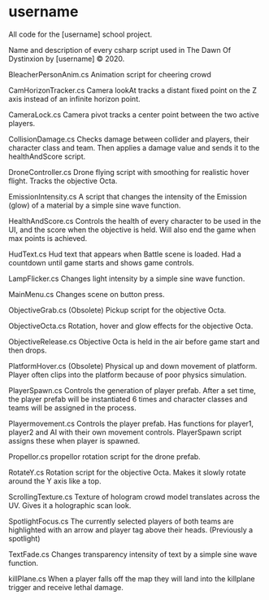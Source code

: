 # username
All code for the [username] school project.

Name and description of every csharp script used in The Dawn Of Dystinxion by [username] © 2020.

BleacherPersonAnim.cs     Animation script for cheering crowd

CamHorizonTracker.cs      Camera lookAt tracks a distant fixed point on the Z axis instead of an infinite horizon point.

CameraLock.cs             Camera pivot tracks a center point between the two active players.

CollisionDamage.cs        Checks damage between collider and players, their character class and team. Then applies a damage value and sends it to the healthAndScore script.

DroneController.cs        Drone flying script with smoothing for realistic hover flight. Tracks the objective Octa.

EmissionIntensity.cs      A script that changes the intensity of the Emission (glow) of a material by a simple sine wave function.

HealthAndScore.cs         Controls the health of every character to be used in the UI, and the score when the objective is held. Will also end the game when max points is achieved.

HudText.cs                Hud text that appears when Battle scene is loaded. Had a countdown until game starts and shows game controls.

LampFlicker.cs            Changes light intensity by a simple sine wave function.

MainMenu.cs               Changes scene on button press.

ObjectiveGrab.cs          (Obsolete) Pickup script for the objective Octa.

ObjectiveOcta.cs          Rotation, hover and glow effects for the objective Octa.

ObjectiveRelease.cs       Objective Octa is held in the air before game start and then drops.

PlatformHover.cs          (Obsolete) Physical up and down movement of platform. Player often clips into the platform because of poor physics simulation.

PlayerSpawn.cs            Controls the generation of player prefab. After a set time, the player prefab will be instantiated 6 times and character classes and teams will be assigned in the process.

Playermovement.cs         Controls the player prefab. Has functions for player1, player2 and AI with their own movement controls. PlayerSpawn script assigns these when player is spawned.

Propellor.cs              propellor rotation script for the drone prefab.

RotateY.cs                Rotation script for the objective Octa. Makes it slowly rotate around the Y axis like a top.

ScrollingTexture.cs       Texture of hologram crowd model translates across the UV. Gives it a holographic scan look.

SpotlightFocus.cs         The currently selected players of both teams are highlighted with an arrow and player tag above their heads. (Previously a spotlight)

TextFade.cs               Changes transparency intensity of text by a simple sine wave function.

killPlane.cs              When a player falls off the map they will land into the killplane trigger and receive lethal damage.
